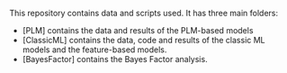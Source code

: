 This repository contains data and scripts used. It has three main folders: 

- [PLM] contains the data and results of the PLM-based models
- [ClassicML] contains the data, code and results of the classic ML models and the feature-based models.
- [BayesFactor] contains the Bayes Factor analysis.